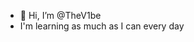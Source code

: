 - 👋 Hi, I’m @TheV1be
- I'm learning as much as I can every day

<!---
TheV1be/TheV1be is a ✨ special ✨ repository because its `README.md` (this file) appears on your GitHub profile.
You can click the Preview link to take a look at your changes.
--->

